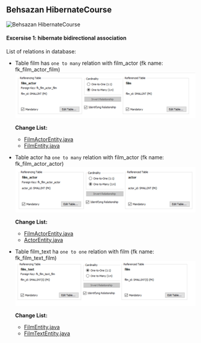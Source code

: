 ## Behsazan HibernateCourse
![Behsazan HibernateCourse](https://hibernate.org/images/hibernate-logo.svg)

#### Excersise 1:  hibernate bidirectional association

List of relations in database:

- Table film has `one to many` relation with  film_actor (fk name: fk_film_actor_film)
        ![film_actor_film](https://github.com/hanabizhani/HibernateCourse/blob/main/sakila-db/relations/film_actor_film.jpg?raw=true)

  **Change List:**
  - [FilmActorEntity.java](https://github.com/hanabizhani/HibernateCourse/blob/main/spring-boot-hibernate/src/main/java/com/sematec/model/FilmActorEntity.java)
  - [FilmEntity.java](https://github.com/hanabizhani/HibernateCourse/blob/main/spring-boot-hibernate/src/main/java/com/sematec/model/FilmEntity.java)



- Table actor ha `one to many` relation with  film_actor (fk name: fk_film_actor_actor)
  ![film_actor_actor](https://github.com/hanabizhani/HibernateCourse/blob/main/sakila-db/relations/film_actor_actor.jpg?raw=true)

  **Change List:**
  - [FilmActorEntity.java](https://github.com/hanabizhani/HibernateCourse/blob/main/spring-boot-hibernate/src/main/java/com/sematec/model/FilmActorEntity.java)
  - [ActorEntity.java](https://github.com/hanabizhani/HibernateCourse/blob/main/spring-boot-hibernate/src/main/java/com/sematec/model/ActorEntity.java)

- Table film_text ha `one to one` relation with  film (fk name: fk_film_text_film)
  ![film_text_film](https://github.com/hanabizhani/HibernateCourse/blob/main/sakila-db/relations/film_text_film.jpg?raw=true)

  **Change List:**
  - [FilmEntity.java](https://github.com/hanabizhani/HibernateCourse/blob/main/spring-boot-hibernate/src/main/java/com/sematec/model/FilmEntity.java)
  - [FilmTextEntity.java](https://github.com/hanabizhani/HibernateCourse/blob/main/spring-boot-hibernate/src/main/java/com/sematec/model/FilmTextEntity.java)


